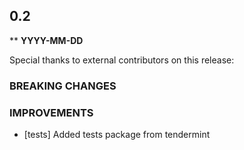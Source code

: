 ## 0.2

\*\* **YYYY-MM-DD**

Special thanks to external contributors on this release:

### BREAKING CHANGES

### IMPROVEMENTS

- [tests] Added tests package from tendermint
